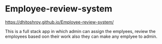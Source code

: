 # Employee-review-system


https://dhitoshroy.github.io/Employee-review-system/


This is a full stack app in which admin can assign the emplyees, review the employees based oon their work also they can make any emplyee to admin.
